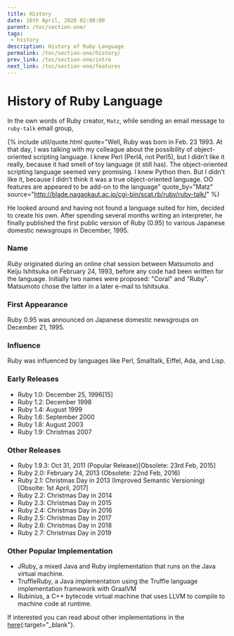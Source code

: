```yaml
---
title: History
date: 16th April, 2020 02:00:00
parent: /toc/section-one/
tags:
 - history
description: History of Ruby Language
permalink: /toc/section-one/history/
prev_link: /toc/section-one/intro
next_link: /toc/section-one/features
---
```


# History of Ruby Language

In the own words of Ruby creator, `Matz`, while sending an email message to `ruby-talk` email group,

{% include util/quote.html
    quote="Well, Ruby was born in Feb. 23 1993. At that day, I was talking with my colleague about the possibility of object-oriented scripting language. I knew Perl (Perl4, not Perl5), but I didn’t like it really, because it had smell of toy language (it still has). The object-oriented scripting language seemed very promising. I knew Python then. But I didn’t like it, because I didn’t think it was a true object-oriented language. OO features are appeared to be add-on to the language"
    quote_by="Matz"
    source="http://blade.nagaokaut.ac.jp/cgi-bin/scat.rb/ruby/ruby-talk/"
%}

He looked around and having not found a language suited for him, decided to create his own. After spending several
months writing an interpreter, he finally published the first public version of Ruby (0.95) to various Japanese
domestic newsgroups in December, 1995.

### Name

_Ruby_ originated during an online chat session between Matsumoto and Keiju Ishitsuka on February 24, 1993, before
any code had been written for the language. Initially two names were proposed: "Coral" and "Ruby". Matsumoto chose
the latter in a later e-mail to Ishitsuka.

### First Appearance

Ruby 0.95 was announced on Japanese domestic newsgroups on December 21, 1995.

### Influence

Ruby was influenced by languages like Perl, Smalltalk, Eiffel, Ada, and Lisp.

### Early Releases

- Ruby 1.0: December 25, 1996[15]
- Ruby 1.2: December 1998
- Ruby 1.4: August 1999
- Ruby 1.6: September 2000
- Ruby 1.8: August 2003
- Ruby 1.9: Christmas 2007

### Other Releases

- Ruby 1.9.3: Oct 31, 2011 (Popular Release)[Obsolete: 23rd Feb, 2015]
- Ruby 2.0: February 24, 2013 (Obsolete: 22nd Feb, 2016)
- Ruby 2.1: Christmas Day in 2013 (Improved Semantic Versioning)[Obsolte: 1st April, 2017]
- Ruby 2.2: Christmas Day in 2014
- Ruby 2.3: Christmas Day in 2015
- Ruby 2.4: Christmas Day in 2016
- Ruby 2.5: Christmas Day in 2017
- Ruby 2.6: Christmas Day in 2018
- Ruby 2.7: Christmas Day in 2019

### Other Popular Implementation

- JRuby, a mixed Java and Ruby implementation that runs on the Java virtual machine.
- TruffleRuby, a Java implementation using the Truffle language implementation framework with GraalVM
- Rubinius, a C++ bytecode virtual machine that uses LLVM to compile to machine code at runtime.

If interested you can read about other implementations in the [here](https://en.wikipedia.org/wiki/Ruby_(programming_language)#Implementations){:target="_blank"}.
